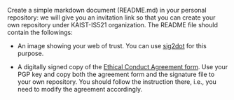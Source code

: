 Create a simple markdown document (README.md) in your personal repository: we
will give you an invitation link so that you can create your own repository
under KAIST-IS521 organization. The README file should contain the followings:

- An image showing your web of trust. You can use
  [sig2dot](http://www.chaosreigns.com/code/sig2dot/) for this purpose.

- A digitally signed copy of the [Ethical Conduct Agreement
  form](https://github.com/KAIST-IS521/Agreement). Use your PGP key and copy
  both the agreement form and the signature file to your own repository. You
  should follow the instruction there, i.e., you need to modify the agreement
  accordingly.
